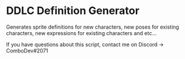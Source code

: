 # DDLC Definition Generator
Generates sprite definitions for new characters, new poses for existing characters, new expressions for existing characters and etc... 

If you have questions about this script, contact me on Discord -> ComboDev#2071
